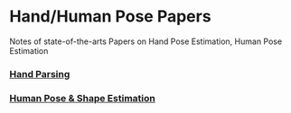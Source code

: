 # Hand/Human Pose Papers
Notes of  state-of-the-arts Papers on Hand Pose Estimation, Human Pose Estimation

### [Hand Parsing](https://github.com/TerenceCYJ/Hand_Pose_Gesture-Human_Pose_Action-Papers/blob/master/Hand%20Pose%20Estiamtion%20Papers.md)
### [Human Pose & Shape Estimation](https://github.com/TerenceCYJ/Hand_Pose_Gesture-Human_Pose_Action-Papers/blob/master/Human%20Pose%20Estimation%20Papers.md)
